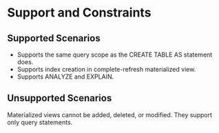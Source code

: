 # Support and Constraints<a name="EN-US_TOPIC_0295970434"></a>

## Supported Scenarios<a name="section794144810159"></a>

-   Supports the same query scope as the CREATE TABLE AS statement does.
-   Supports index creation in complete-refresh materialized view.
-   Supports ANALYZE and EXPLAIN.

## Unsupported Scenarios<a name="section14823202371412"></a>

Materialized views cannot be added, deleted, or modified. They support only query statements.

